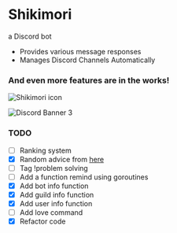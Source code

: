 # Shikimori
a Discord bot

- Provides various message responses
- Manages Discord Channels Automatically

### And even more features are in the works!

<img align = "center" src="https://raw.githubusercontent.com/Yuno-obsessed/shikimori/main/assets/images/random/Shikimori-icon.jpg" alt="Shikimori icon">


![Discord Banner 3](https://discordapp.com/api/guilds/[825185921359413278]/widget.png?style=banner3)

### TODO
- [ ] Ranking system
- [x] Random advice from [here](http://fucking-great-advice.ru/)
- [ ] Tag !problem solving
- [ ] Add a function remind using goroutines
- [x] Add bot info function
- [x] Add guild info function
- [x] Add user info function
- [ ] Add love command
- [x] Refactor code
